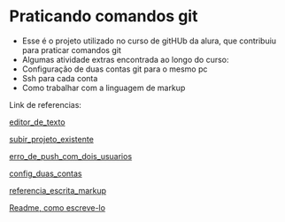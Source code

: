 # Praticando comandos git #
- Esse é o projeto utilizado no curso de gitHUb da alura, que contribuiu para praticar comandos git
- Algumas atividade extras encontrada ao longo do curso:
- Configuração de duas contas git para o mesmo pc
- Ssh para cada conta
- Como trabalhar com a linguagem de markup



Link de referencias: 

[editor_de_texto](https://www.youtube.com/watch?v=yYmVfYgPd44&list=PLlAbYrWSYTiPA2iEiQ2PF_A9j__C4hi0A&index=8, "config")

[subir_projeto_existente](https://cursos.alura.com.br/forum/topico-subir-um-projeto-existente-para-o-github-64968)

[erro_de_push_com_dois_usuarios](https://cursos.alura.com.br/forum/topico-erro-de-push-maquina-com-dois-usuarios-git-361685)

[config_duas_contas](https://willianjusten.com.br/configurando-2-contas-de-git-no-mesmo-computador)

[referencia_escrita_markup](https://wordpress.com/support/markdown-quick-reference/)

[Readme, como escreve-lo](https://www.alura.com.br/artigos/escrever-bom-readme?_gl=1*1n61tk0*_ga*ODE5MTI4NTk1LjE3MDEzMDMxMzY.*_ga_1EPWSW3PCS*MTcwOTU4NTg3Mi4xMDIuMS4xNzA5NTg3MTQwLjAuMC4w*_fplc*aW05Y21UbGVxdnd5diUyQkVrM2tBUHY3VnYxNHpucFFLMm4zREtiN1owVXNqSHNxdkV5d1RmazhZJTJGcVNlREIyWTVybjJXZG02MjN0WXF3RjJrbXd1MUp4RlN5JTJCeWJzdU5Ia1dUdEEzdXppYkU1dkJVWlFpM2w0RGFRQkVqbWhnJTNEJTNE)

[]()




